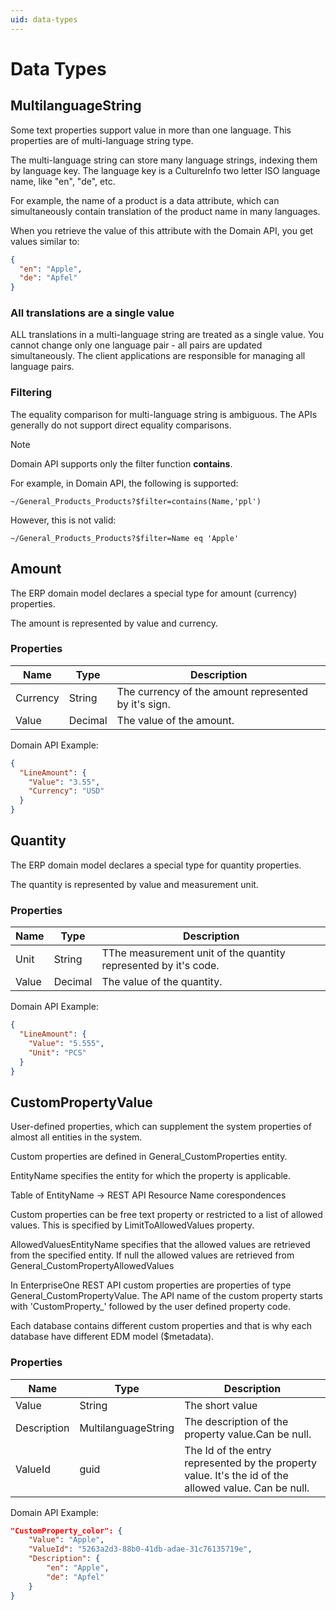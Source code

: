 ```yaml
---
uid: data-types
---
```

# Data Types

## MultilanguageString

Some text properties support value in more than one language.
This properties are of multi-language string type.

The multi-language string can store many language strings, indexing them by language key.
The language key is a CultureInfo two letter ISO language name, like "en", "de", etc.

For example, the name of a product is a data attribute, which can simultaneously contain translation of the product name in many languages.

When you retrieve the value of this attribute with the Domain API, you get values similar to:

```json
{
  "en": "Apple",
  "de": "Apfel"
}
```

### All translations are a single value

ALL translations in a multi-language string are treated as a single value.
You cannot change only one language pair - all pairs are updated simultaneously.
The client applications are responsible for managing all language pairs.

### Filtering

The equality comparison for multi-language string is ambiguous.
The APIs generally do not support direct equality comparisons.

> [!note]
> Domain API supports only the filter function **contains**.

For example, in Domain API, the following is supported:

    ~/General_Products_Products?$filter=contains(Name,'ppl')  
    
However, this is not valid:

    ~/General_Products_Products?$filter=Name eq 'Apple'  

## Amount

The ERP domain model declares a special type for amount (currency) properties.

The amount is represented by value and currency.

### Properties

| Name | Type | Description |
| --- | --- | --- |
| Currency | String | The currency of the amount represented by it's sign. |
| Value | Decimal | The value of the amount. |

Domain API Example:  

```json
{
  "LineAmount": {
    "Value": "3.55",
    "Currency": "USD"
  }
}
```

## Quantity

The ERP domain model declares a special type for quantity properties.

The quantity is represented by value and measurement unit.

### Properties

| Name | Type | Description |
| --- | --- | --- |
| Unit | String | TThe measurement unit of the quantity represented by it's code. |
| Value | Decimal | The value of the quantity. |

Domain API Example:  

```json
{
  "LineAmount": {
    "Value": "5.555",
    "Unit": "PCS"
  }
}
```

## CustomPropertyValue

User-defined properties, which can supplement the system properties of almost all entities in the system.

Custom properties are defined in General_CustomProperties entity.

EntityName specifies the entity for which the property is applicable.

Table of EntityName -> REST API Resource Name corespondences

Custom properties can be free text property or restricted to a list of allowed values. This is specified by LimitToAllowedValues property.

AllowedValuesEntityName specifies that the allowed values are retrieved from the specified entity. If null the allowed values are retrieved from General_CustomPropertyAllowedValues

In EnterpriseOne REST API custom properties are properties of type General_CustomPropertyValue. The API name of the custom property starts with 'CustomProperty_' followed by the user defined property code.

Each database contains different custom properties and that is why each database have different EDM model ($metadata).

### Properties

| Name | Type | Description |
| --- | --- | --- |
| Value | String | The short value |
| Description | MultilanguageString | The description of the property value.Can be null. |
| ValueId | guid | The Id of the entry represented by the property value. It's the id of the allowed value. Can be null. |

Domain API Example:  

```json
"CustomProperty_color": {
    "Value": "Apple",
    "ValueId": "5263a2d3-88b0-41db-adae-31c76135719e",
    "Description": {
        "en": "Apple",
        "de": "Apfel"
    }
}
```
